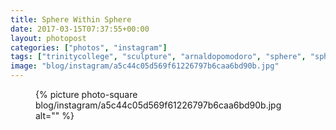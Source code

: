 ```yaml
---
title: Sphere Within Sphere
date: 2017-03-15T07:37:55+00:00
layout: photopost
categories: ["photos", "instagram"]
tags: ["trinitycollege", "sculpture", "arnaldopomodoro", "sphere", "spherewithinsphere", "dublin", "ireland"]
image: "blog/instagram/a5c44c05d569f61226797b6caa6bd90b.jpg"
---
```


<figure class="photo photo--square">
  {% picture photo-square blog/instagram/a5c44c05d569f61226797b6caa6bd90b.jpg alt="" %}
</figure>


